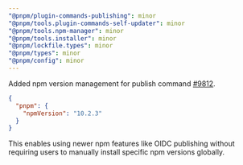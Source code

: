 ```yaml
---
"@pnpm/plugin-commands-publishing": minor
"@pnpm/tools.plugin-commands-self-updater": minor
"@pnpm/tools.npm-manager": minor
"@pnpm/tools.installer": minor
"@pnpm/lockfile.types": minor
"@pnpm/types": minor
"@pnpm/config": minor
---
```


Added npm version management for publish command [#9812](https://github.com/pnpm/pnpm/issues/9812).

```json
{
  "pnpm": {
    "npmVersion": "10.2.3"
  }
}
```

This enables using newer npm features like OIDC publishing without requiring users to manually install specific npm versions globally.

